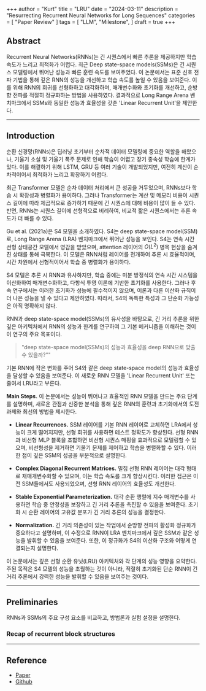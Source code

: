+++
author = "Kurt"
title = "LRU"
date = "2024-03-11"
description = "Resurrecting Recurrent Neural Networks for Long Sequences"
categories = [
    "Paper Review"
]
tags = [
    "LLM",
    "Milestone",
]
draft = true
+++

## Abstract

Recurrent Neural Networks(RNNs)는 긴 시퀀스에서 빠른 추론을 제공하지만 학습 속도가 느리고 최적화가 어렵다. 최근 Deep state-space models(SSMs)은 긴 시퀀스 모델링에서 뛰어난 성능과 빠른 훈련 속도를 보여주었다. 이 논문에서는 표준 신호 전파 기법을 통해 깊은 RNN의 성능을 개선하고 학습 속도를 높일 수 있음을 보여준다. 이를 위해 RNN의 회귀를 선형화하고 대각화하며, 매개변수화와 초기화를 개선하고, 순방향 전파를 적절히 정규화하는 방법을 사용하였다. 결과적으로 Long Range Arena 벤치마크에서 SSMs와 동일한 성능과 효율성을 갖춘 'Linear Recurrent Unit'을 제안한다.

---

## Introduction

순환 신경망(RNNs)은 딥러닝 초기부터 순차적 데이터 모델링에 중요한 역할을 해왔으나, 기울기 소실 및 기울기 폭주 문제로 인해 학습이 어렵고 장기 종속성 학습에 한계가 있다. 이를 해결하기 위해 LSTM, GRU 등 여러 기술이 개발되었지만, 여전히 계산이 순차적이어서 최적화가 느리고 확장하기 어렵다.

최근 Transformer 모델은 순차 데이터 처리에서 큰 성공을 거두었으며, RNNs보다 학습 시 확장성과 병렬화가 용이하다. 그러나 Transformer는 계산 및 메모리 비용이 시퀀스 길이에 따라 제곱적으로 증가하기 때문에 긴 시퀀스에 대해 비용이 많이 들 수 있다. 반면, RNNs는 시퀀스 길이에 선형적으로 비례하여, 비교적 짧은 시퀀스에서는 추론 속도가 더 빠를 수 있다.

Gu et al. (2021a)은 S4 모델을 소개하였다. S4는 deep state-space model(SSM)로, Long Range Arena (LRA) 벤치마크에서 뛰어난 성능을 보인다. S4는 연속 시간 선형 상태공간 모델에서 영감을 받았으며, attention 레이어의 $O(L^2)$ 병목 현상을 숨겨진 상태를 통해 극복한다. 이 모델은 RNN처럼 레이어를 전개하여 추론 시 효율적이며, 시간 차원에서 선형적이어서 학습 중 병렬화가 용이하다.

S4 모델은 추론 시 RNN과 유사하지만, 학습 중에는 미분 방정식의 연속 시간 시스템을 이산화하여 매개변수화하고, 다항식 투영 이론에 기반한 초기화를 사용한다. 그러나 후속 연구에서는 이러한 초기화가 성능에 필수적이지 않으며, 이론과 다른 이산화 규칙이 더 나은 성능을 낼 수 있다고 제안하였다. 따라서, S4의 독특한 특성과 그 단순화 가능성은 아직 명확하지 않다.

RNN과 deep state-space model(SSMs)의 유사성을 바탕으로, 긴 거리 추론을 위한 깊은 아키텍처에서 RNN의 성능과 한계를 연구하여 그 기본 메커니즘을 이해하는 것이 이 연구의 주요 목표이다.

> "deep state-space model(SSMs)의 성능과 효율성을 deep RNN으로 맞출 수 있을까?""

기본 RNN에 작은 변화를 주어 S4와 같은 deep state-space model의 성능과 효율성을 달성할 수 있음을 보여준다. 이 새로운 RNN 모델을 'Linear Recurrent Unit' 또는 줄여서 LRU라고 부른다.

**Main Steps.** 이 논문에서는 성능이 뛰어나고 효율적인 RNN 모델을 만드는 주요 단계를 설명하며, 새로운 관점과 신중한 분석을 통해 깊은 RNN의 훈련과 초기화에서의 도전 과제와 최선의 방법을 제시한다.

* **Linear Recurrences.** SSM 레이어를 기본 RNN 레이어로 교체하면 LRA에서 성능이 크게 떨어지지만, 선형 회귀를 사용하면 테스트 정확도가 향상된다. 선형 RNN과 비선형 MLP 블록을 조합하면 비선형 시퀀스 매핑을 효과적으로 모델링할 수 있으며, 비선형성을 제거하면 기울기 문제를 제어하고 학습을 병렬화할 수 있다. 이러한 점이 깊은 SSM의 성공을 부분적으로 설명한다.

* **Complex Diagonal Recurrent Matrices.** 밀집 선형 RNN 레이어는 대각 형태로 재매개변수화할 수 있으며, 이는 학습 속도를 크게 향상시킨다. 이러한 접근은 이전 SSM들에서도 사용되었으며, 선형 RNN 레이어의 효율성도 개선한다.

* **Stable Exponential Parameterization.** 대각 순환 행렬에 지수 매개변수를 사용하면 학습 중 안정성을 보장하고 긴 거리 추론을 촉진할 수 있음을 보여준다. 초기화 시 순환 레이어의 고유값 분포가 긴 거리 추론의 성능을 결정한다.

* **Normalization.** 긴 거리 의존성이 있는 작업에서 순방향 전파의 활성화 정규화가 중요하다고 설명하며, 이 수정으로 RNN이 LRA 벤치마크에서 깊은 SSM과 같은 성능을 발휘할 수 있음을 보여준다. 또한, 이 정규화가 S4의 이산화 구조와 어떻게 연결되는지 설명한다.

이 논문에서는 깊은 선형 순환 유닛(LRU) 아키텍처와 각 단계의 성능 영향을 요약한다. 주된 목적은 S4 모델의 성능을 초월하는 것이 아니라, 적절히 초기화된 단순 RNN이 긴 거리 추론에서 강력한 성능을 발휘할 수 있음을 보여주는 것이다.

---

## Preliminaries

RNNs과 SSMs의 주요 구성 요소를 비교하고, 방법론과 실험 설정을 설명한다.

### Recap of recurrent block structures


---

## Reference

* [Paper](https://arxiv.org/pdf/2303.06349)
* [Github](https://github.com/Gothos/LRU-pytorch)
